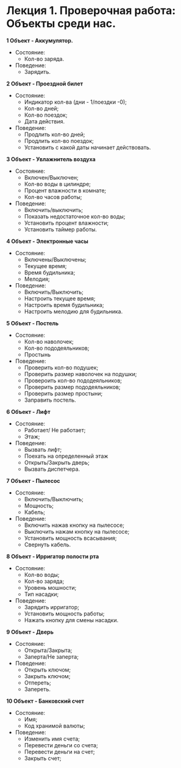 # Лекция 1. Проверочная работа: Объекты среди нас.
  
**1 Объект - Аккумулятор.**
- Состояние: 
  - Кол-во заряда.
- Поведение:
  - Зарядить.

**2 Объект - Проездной билет**
 - Состояние:
   - Индикатор кол-ва (дни - 1/поездки -0);
   - Кол-во дней;
   - Кол-во поездок;
   - Дата действия.
 - Поведение:
   - Продлить кол-во дней;
   - Продлить кол-во поездок;
   - Установить с какой даты начинает действовать.</p>

**3 Объект - Увлажнитель воздуха**
 - Состояние:
   - Включен/Выключен;
   - Кол-во воды в цилиндре;
   - Процент влажности в комнате;
   - Кол-во часов работы;
 - Поведение:
   - Включить/выключить;
   - Показать недостаточное кол-во воды;
   - Установить процент влажности;
   - Установить таймер работы.

**4 Объект - Электронные часы**
 - Состояние:
   - Включены/Выключены;
   - Текущее время;
   - Время будильника;
   - Мелодия;
 - Поведение:
   - Включить/Выключить;
   - Настроить текущее время;
   - Настроить время будильника;
   - Настроить мелодию для будильника.

**5 Объект - Постель**
 - Состояние:
   - Кол-во наволочек;
   - Кол-во пододеяльников;
   - Простынь
 - Поведение:
   - Проверить кол-во подушек;
   - Проверить размер наволочек на подушки;
   - Провероить кол-во пододеяльников;
   - Проверить размер пододеяльников;
   - Проверить размер простыни;
   - Заправить постель.

**6 Объект - Лифт**
 - Состояние:
   - Работает/ Не работает;
   - Этаж;
 - Поведение:
   - Вызвать лифт;
   - Поехать на определенный этаж
   - Открыть/Закрыть дверь;
   - Вызвать диспетчера.

**7 Объект - Пылесос**
 - Состояние:
   - Включить/Выключить;
   - Мощность;
   - Кабель;
 - Поведение:
   - Включить нажав кнопку на пылесосе;
   - Выключить нажам кнопку на пылесосе;
   - Установить мощность всасывания;
   - Свернуть кабель.

**8 Объект - Ирригатор полости рта**
 - Состояние:
   - Кол-во воды;
   - Кол-во заряда;
   - Уровень мошности;
   - Тип насадки;
 - Поведение:
   - Зарядить ирригатор;
   - Установить мощность работы;
   - Нажать кнопку для смены насадки.

**9 Объект - Дверь**
 - Состояние: 
   - Открыта/Закрыта;
   - Заперта/Не заперта;
 - Поведение:
   - Открыть ключом;
   - Закрыть ключом;
   - Отпереть;
   - Запереть.

**10 Объект - Банковский счет**
 - Состояние:
   - Имя;
   - Код хранимой валюты;
 - Поведение:
   - Изменить имя счета;
   - Перевести деньги со счета;
   - Перевести деньги на счет;
   - Закрыть счет;
